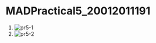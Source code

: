 # MADPractical5_20012011191
1. ![pr5-1](https://user-images.githubusercontent.com/110656428/201521207-03e60954-8000-476b-b3c0-a958190d8cf0.jpeg)
2. ![pr5-2](https://user-images.githubusercontent.com/110656428/201521218-356a2116-1b5a-4ca7-899f-9b23a74a0b8f.jpeg)
